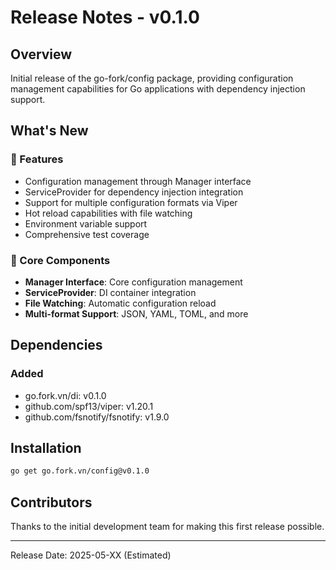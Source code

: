 # Release Notes - v0.1.0

## Overview
Initial release of the go-fork/config package, providing configuration management capabilities for Go applications with dependency injection support.

## What's New
### 🚀 Features
- Configuration management through Manager interface
- ServiceProvider for dependency injection integration
- Support for multiple configuration formats via Viper
- Hot reload capabilities with file watching
- Environment variable support
- Comprehensive test coverage

### 🔧 Core Components
- **Manager Interface**: Core configuration management
- **ServiceProvider**: DI container integration
- **File Watching**: Automatic configuration reload
- **Multi-format Support**: JSON, YAML, TOML, and more

## Dependencies
### Added
- go.fork.vn/di: v0.1.0
- github.com/spf13/viper: v1.20.1
- github.com/fsnotify/fsnotify: v1.9.0

## Installation
```bash
go get go.fork.vn/config@v0.1.0
```

## Contributors
Thanks to the initial development team for making this first release possible.

---
Release Date: 2025-05-XX (Estimated)
